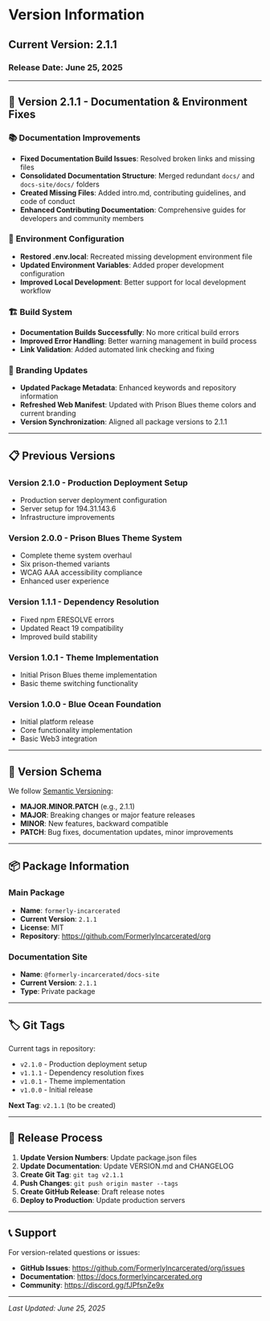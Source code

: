 # Version Information

## Current Version: 2.1.1

### Release Date: June 25, 2025

---

## 🚀 Version 2.1.1 - Documentation & Environment Fixes

### 📚 **Documentation Improvements**
- **Fixed Documentation Build Issues**: Resolved broken links and missing files
- **Consolidated Documentation Structure**: Merged redundant `docs/` and `docs-site/docs/` folders
- **Created Missing Files**: Added intro.md, contributing guidelines, and code of conduct
- **Enhanced Contributing Documentation**: Comprehensive guides for developers and community members

### 🔧 **Environment Configuration**
- **Restored .env.local**: Recreated missing development environment file
- **Updated Environment Variables**: Added proper development configuration
- **Improved Local Development**: Better support for local development workflow

### 🏗️ **Build System**
- **Documentation Builds Successfully**: No more critical build errors
- **Improved Error Handling**: Better warning management in build process
- **Link Validation**: Added automated link checking and fixing

### 🎨 **Branding Updates**
- **Updated Package Metadata**: Enhanced keywords and repository information
- **Refreshed Web Manifest**: Updated with Prison Blues theme colors and current branding
- **Version Synchronization**: Aligned all package versions to 2.1.1

---

## 📋 Previous Versions

### Version 2.1.0 - Production Deployment Setup
- Production server deployment configuration
- Server setup for 194.31.143.6
- Infrastructure improvements

### Version 2.0.0 - Prison Blues Theme System
- Complete theme system overhaul
- Six prison-themed variants
- WCAG AAA accessibility compliance
- Enhanced user experience

### Version 1.1.1 - Dependency Resolution
- Fixed npm ERESOLVE errors
- Updated React 19 compatibility
- Improved build stability

### Version 1.0.1 - Theme Implementation
- Initial Prison Blues theme implementation
- Basic theme switching functionality

### Version 1.0.0 - Blue Ocean Foundation
- Initial platform release
- Core functionality implementation
- Basic Web3 integration

---

## 🔄 Version Schema

We follow [Semantic Versioning](https://semver.org/):

- **MAJOR.MINOR.PATCH** (e.g., 2.1.1)
- **MAJOR**: Breaking changes or major feature releases
- **MINOR**: New features, backward compatible
- **PATCH**: Bug fixes, documentation updates, minor improvements

---

## 📦 Package Information

### Main Package
- **Name**: `formerly-incarcerated`
- **Current Version**: `2.1.1`
- **License**: MIT
- **Repository**: https://github.com/FormerlyIncarcerated/org

### Documentation Site
- **Name**: `@formerly-incarcerated/docs-site`
- **Current Version**: `2.1.1`
- **Type**: Private package

---

## 🏷️ Git Tags

Current tags in repository:
- `v2.1.0` - Production deployment setup
- `v1.1.1` - Dependency resolution fixes
- `v1.0.1` - Theme implementation
- `v1.0.0` - Initial release

**Next Tag**: `v2.1.1` (to be created)

---

## 🚀 Release Process

1. **Update Version Numbers**: Update package.json files
2. **Update Documentation**: Update VERSION.md and CHANGELOG
3. **Create Git Tag**: `git tag v2.1.1`
4. **Push Changes**: `git push origin master --tags`
5. **Create GitHub Release**: Draft release notes
6. **Deploy to Production**: Update production servers

---

## 📞 Support

For version-related questions or issues:
- **GitHub Issues**: https://github.com/FormerlyIncarcerated/org/issues
- **Documentation**: https://docs.formerlyincarcerated.org
- **Community**: https://discord.gg/fJPfsnZe9x

---

*Last Updated: June 25, 2025*

